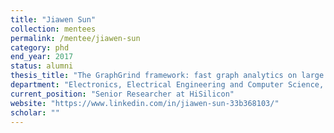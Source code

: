 ```yaml
---
title: "Jiawen Sun"
collection: mentees
permalink: /mentee/jiawen-sun
category: phd
end_year: 2017
status: alumni
thesis_title: "The GraphGrind framework: fast graph analytics on large shared-memory systems"
department: "Electronics, Electrical Engineering and Computer Science, Queen's University of Belfast (co-advised with Hans Vandierendonck)"
current_position: "Senior Researcher at HiSilicon"
website: "https://www.linkedin.com/in/jiawen-sun-33b368103/"
scholar: ""
---
```

